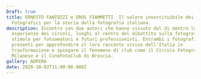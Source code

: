 ```yaml
---
Draft: true
title: ERNESTO FANTOZZI e EROS FIAMMETTI  Il valore insostituibile dei Circoli
  Fotografici per la storia della fotografia italiana.
description: Incontro con due autori che hanno vissuto dal di dentro le
  esperienze dei circoli, luoghi al centro del dibattito sulla fotografia e
  stimolo per fotoamatori e futuri professionisti. Entrambi i fotografi saranno
  presenti per approfondire il loro racconto visivo dell’Italia in
  trasformazione e spiegare il fenomeno di club come il Circolo Fotografico
  Milanese e il CineFotoClub di Brescia.
gallery: ADMIRA
date: 2020-10-02T11:00:00.000Z
---
```

